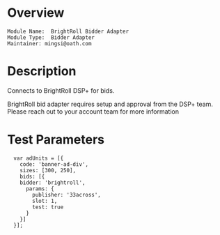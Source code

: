 # Overview

```
Module Name:  BrightRoll Bidder Adapter
Module Type:  Bidder Adapter
Maintainer: mingsi@oath.com
```

# Description

Connects to BrightRoll DSP+ for bids.

BrightRoll bid adapter requires setup and approval from the DSP+ team. Please reach out to your account team for more information

# Test Parameters
```
  var adUnits = [{
    code: 'banner-ad-div',
    sizes: [300, 250],
    bids: [{
    bidder: 'brightroll',
      params: { 
        publisher: '33across',
        slot: 1,
        test: true
      }
    }]
  }];
```